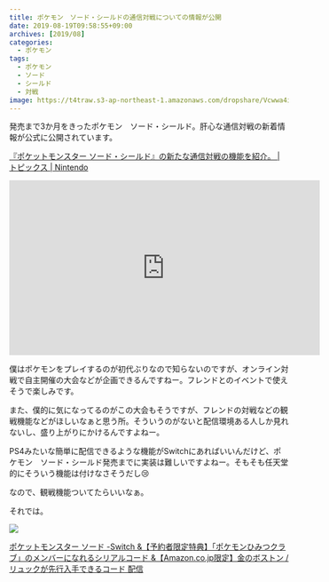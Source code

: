 ```yaml
---
title: ポケモン　ソード・シールドの通信対戦についての情報が公開
date: 2019-08-19T09:58:55+09:00
archives: [2019/08]
categories:
  - ポケモン
tags:
  - ポケモン
  - ソード
  - シールド
  - 対戦
image: https://t4traw.s3-ap-northeast-1.amazonaws.com/dropshare/Vcwwa4iMI6lUjbfwT76pvScSQDAKsNpD.jpg
---
```

発売まで3か月をきったポケモン　ソード・シールド。肝心な通信対戦の新着情報が公式に公開されています。

[『ポケットモンスター ソード・シールド』の新たな通信対戦の機能を紹介。 | トピックス | Nintendo](https://topics.nintendo.co.jp/c/article/a4be298b-b8c3-11e9-b641-063b7ac45a6d.html)

<!--more-->

<iframe width="560" height="315" src="https://www.youtube.com/embed/1zs-1uFKO-s" frameborder="0" allow="accelerometer; autoplay; encrypted-media; gyroscope; picture-in-picture" allowfullscreen></iframe>

僕はポケモンをプレイするのが初代ぶりなので知らないのですが、オンライン対戦で自主開催の大会などが企画できるんですねー。フレンドとのイベントで使えそうで楽しみです。

また、僕的に気になってるのがこの大会もそうですが、フレンドの対戦などの観戦機能などがほしいなぁと思う所。そういうのがないと配信環境ある人しか見れないし、盛り上がりにかけるんですよねー。

PS4みたいな簡単に配信できるような機能がSwitchにあればいいんだけど、ポケモン　ソード・シールド発売までに実装は難しいですよねー。そもそも任天堂的にそういう機能は付けなさそうだし😢

なので、観戦機能ついてたらいいなぁ。

それでは。

<div class="amazfy">
<a href="https://www.amazon.co.jp/dp/B07V4K245L?tag=t4traw-22">
<img src="https://ws-fe.amazon-adsystem.com/widgets/q?_encoding=UTF8&ASIN=B07V4K245L&Format=_SL250_&ID=AsinImage&MarketPlace=JP&ServiceVersion=20070822&WS=1&tag=t4traw-22&language=ja_JP">
<p>ポケットモンスター ソード -Switch &【予約者限定特典】「ポケモンひみつクラブ」のメンバーになれるシリアルコード &【Amazon.co.jp限定】金のボストン / リュックが先行入手できるコード 配信</p>
</a>
</div>